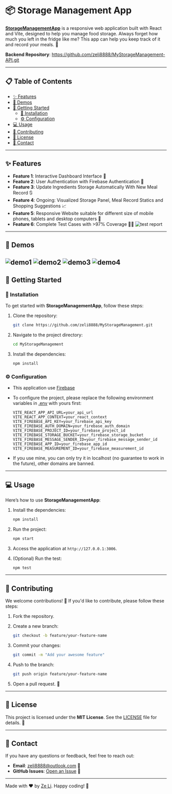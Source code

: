 # 📦 Storage Management App

**[StorageManagementApp](https://zeli8888.ddns.net/storage-management/)** is a responsive web application built with React and Vite, designed to help you manage food storage. 
Always forget how much you left in the fridge like me? This app can help you keep track of it and record your meals. 🎉

**Backend Repository**: https://github.com/zeli8888/MyStorageManagement-API.git

---

## 📋 Table of Contents
- [✨ Features](#-features)
- [🎈 Demos](#-demos)
- [🚀 Getting Started](#-getting-started)
  - [🔧 Installation](#-installation)
  - [⚙️ Configuration](#️-configuration)
- [💻 Usage](#-usage)
- [🤝 Contributing](#-contributing)
- [📝 License](#-license)
- [📧 Contact](#-contact)

---

## ✨ Features
- **Feature 1**: Interactive Dashboard Interface 📂
- **Feature 2**: User Authentication with Firebase Authentication 🔐
- **Feature 3**: Update Ingredients Storage Automatically With New Meal Record 🔃
- **Feature 4**: Ongoing: Visualized Storage Panel, Meal Record Statics and Shopping Suggestions 📈
- **Feature 5**: Responsive Website suitable for different size of mobile phones, tablets and desktop computers 📱
- **Feature 6**: Complete Test Cases with >97% Coverage 🧑‍🔬
![test report](project-storage-management-frontend-test.png)
---

## 🎈 Demos
![demo1](demo/project-storage-management-1.png) 
![demo2](demo/project-storage-management-2.png) 
![demo3](demo/project-storage-management-3.png) 
![demo4](demo/project-storage-management-4.png)
---

## 🚀 Getting Started

### 🔧 Installation
To get started with **StorageManagementApp**, follow these steps:

1. Clone the repository:
   ```bash
   git clone https://github.com/zeli8888/MyStorageManagement.git
   ```

2. Navigate to the project directory:
   ```bash
   cd MyStorageManagement
   ```

3. Install the dependencies:
   ```bash
   npm install
   ```

### ⚙️ Configuration
- This application use [Firebase](https://console.firebase.google.com/)
- To configure the project, please replace the following environment variables in [.env](./.env) with yours first:

    ```env
    VITE_REACT_APP_API_URL=your_api_url
    VITE_REACT_APP_CONTEXT=your_react_context
    VITE_FIREBASE_API_KEY=your_firebase_api_key
    VITE_FIREBASE_AUTH_DOMAIN=your_firebase_auth_domain
    VITE_FIREBASE_PROJECT_ID=your_firebase_project_id
    VITE_FIREBASE_STORAGE_BUCKET=your_firebase_storage_bucket
    VITE_FIREBASE_MESSAGE_SENDER_ID=your_firebase_message_sender_id
    VITE_FIREBASE_APP_ID=your_firebase_app_id
    VITE_FIREBASE_MEASUREMENT_ID=your_firebase_measurement_id
    ```

- If you use mine, you can only try it in localhost (no guarantee to work in the future), other domains are banned.
---

## 💻 Usage
Here’s how to use **StorageManagementApp**:

1. Install the dependencies:
   ```bash
   npm install
   ```

2. Run the project:
   ```bash
   npm start
   ```

3. Access the application at `http://127.0.0.1:3006`.

4. (Optional) Run the test:
    ```bash
    npm test
    ```
---

## 🤝 Contributing
We welcome contributions! 🎉 If you'd like to contribute, please follow these steps:

1. Fork the repository.

2. Create a new branch:
   ```bash
   git checkout -b feature/your-feature-name
   ```

3. Commit your changes:
   ```bash
   git commit -m "Add your awesome feature"
   ```

4. Push to the branch:
   ```bash
   git push origin feature/your-feature-name
   ```

5. Open a pull request. 🚀

---

## 📝 License
This project is licensed under the **MIT License**. See the [LICENSE](LICENSE) file for details. 🐜

---

## 📧 Contact
If you have any questions or feedback, feel free to reach out:

- **Email**: zeli8888@outlook.com 📩
- **GitHub Issues**: [Open an Issue](https://github.com/zeli8888/MyStorageManagement/issues) 🐛

---

Made with ❤️ by [Ze Li](https://github.com/zeli8888). Happy coding! 🎉